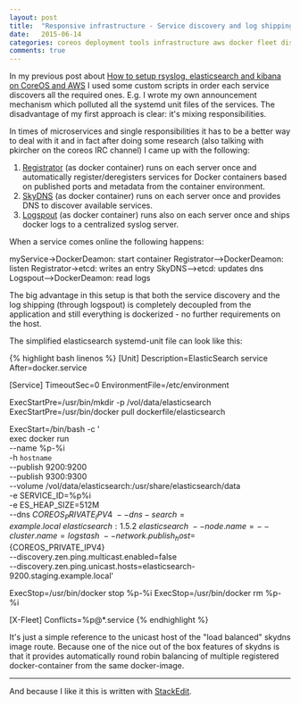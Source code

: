 ```yaml
---
layout: post
title:  "Responsive infrastructure - Service discovery and log shipping with docker (3)"
date:   2015-06-14
categories: coreos deployment tools infrastructure aws docker fleet discovery
comments: true
---
```


In my previous post about [How to setup rsyslog, elasticsearch and kibana on CoreOS and AWS](http://www.itnotes.de/coreos/deployment/tools/infrastructure/aws/docker/fleet/2015/04/03/how-to-setup-rsyslog-elasticsearch-kibana-on-coreos/) I used some custom scripts in order each service discovers all the required ones. E.g. I wrote my own announcement mechanism which polluted all the systemd unit files of the services. The disadvantage of my first approach is clear: it's mixing responsibilities.

In times of microservices and single responsibilities it has to be a better way to deal with it and in fact after doing some research (also talking with pkircher on the coreos IRC channel) I came up with the following:

1. [Registrator](https://github.com/gliderlabs/registrator) (as docker container) runs on each server once and automatically register/deregisters services for Docker containers based on published ports and metadata from the container environment.
2. [SkyDNS](https://github.com/skynetservices/skydns) (as docker container) runs on each server once and provides DNS to discover available services.
3. [Logspout](https://github.com/gliderlabs/logspout) (as docker container) runs also on each server once and ships docker logs to a centralized syslog server.

When a service comes online the following happens:

<div class="diagram">
myService->DockerDeamon: start container
Registrator-->DockerDeamon: listen
Registrator->etcd: writes an entry
SkyDNS-->etcd: updates dns
Logspout-->DockerDeamon: read logs
</div>

The big advantage in this setup is that both the service discovery and the log shipping (through logspout) is completely decoupled from the application and still everything is dockerized - no further requirements on the host.

The simplified elasticsearch systemd-unit file can look like this:

{% highlight bash linenos %}
[Unit]
Description=ElasticSearch service
After=docker.service

[Service]
TimeoutSec=0
EnvironmentFile=/etc/environment

ExecStartPre=/usr/bin/mkdir -p /vol/data/elasticsearch
ExecStartPre=/usr/bin/docker pull dockerfile/elasticsearch

ExecStart=/bin/bash -c '\
  exec docker run \
  --name %p-%i \
  -h `hostname` \
  --publish 9200:9200 \
  --publish 9300:9300 \
  --volume /vol/data/elasticsearch:/usr/share/elasticsearch/data \
  -e SERVICE_ID=%p%i \
  -e ES_HEAP_SIZE=512M \
  --dns ${COREOS_PRIVATE_IPV4} \
  --dns-search=example.local \
  elasticsearch:1.5.2 \
  elasticsearch \
  --node.name=%p-%i \
  --cluster.name=logstash \
  --network.publish_host=${COREOS_PRIVATE_IPV4} \
  --discovery.zen.ping.multicast.enabled=false \
  --discovery.zen.ping.unicast.hosts=elasticsearch-9200.staging.example.local'

ExecStop=/usr/bin/docker stop %p-%i
ExecStop=/usr/bin/docker rm %p-%i

[X-Fleet]
Conflicts=%p@*.service
{% endhighlight %}

It's just a simple reference to the unicast host of the "load balanced" skydns image route. Because one of the nice out of the box features of skydns is that it provides automatically round robin balancing of multiple registered docker-container from the same docker-image.


----------

And because I like it this is written with [StackEdit](https://stackedit.io/).

<script>
$(".diagram").sequenceDiagram({theme: 'simple'});
</script>
